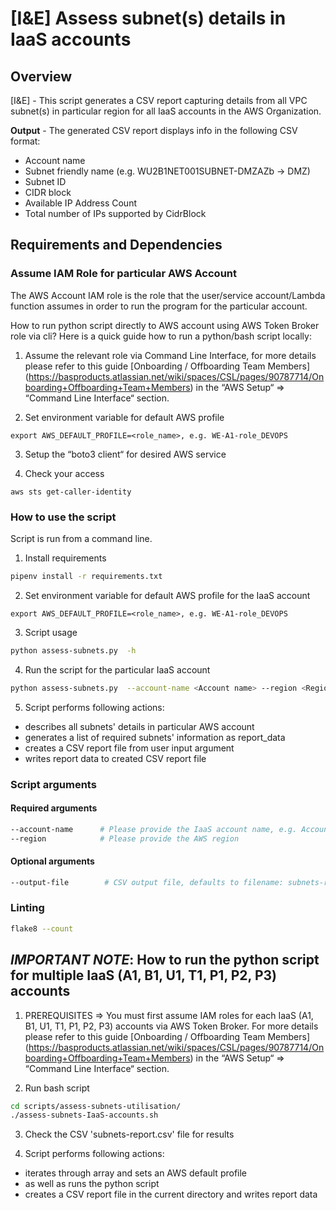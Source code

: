 # [I&E] Assess subnet(s) details in IaaS accounts

## Overview

[I&E] - This script generates a CSV report capturing details from all VPC subnet(s) in particular region for all IaaS accounts in the AWS Organization.

**Output** - The generated CSV report displays info in the following CSV format:

- Account name
- Subnet friendly name (e.g. WU2B1NET001SUBNET-DMZAZb -> DMZ)
- Subnet ID
- CIDR block
- Available IP Address Count
- Total number of IPs supported by CidrBlock

## Requirements and Dependencies

### Assume IAM Role for particular AWS Account

The AWS Account IAM role is the role that the user/service account/Lambda function assumes in order to run the program for the particular account.

How to run python script directly to AWS account using AWS Token Broker role via cli?
Here is a quick guide how to run a python/bash script locally:

1. Assume the relevant role via Command Line Interface, for more details please refer to this guide [Onboarding / Offboarding Team Members] (https://basproducts.atlassian.net/wiki/spaces/CSL/pages/90787714/Onboarding+Offboarding+Team+Members) in the “AWS Setup“ => “Command Line Interface“ section.

2. Set environment variable for default AWS profile
```
export AWS_DEFAULT_PROFILE=<role_name>, e.g. WE-A1-role_DEVOPS
```

3. Setup the “boto3 client“ for desired AWS service

4. Check your access
```
aws sts get-caller-identity 
```

### How to use the script
Script is run from a command line.
1. Install requirements
```bash
pipenv install -r requirements.txt
```

2. Set environment variable for default AWS profile for the IaaS account
```
export AWS_DEFAULT_PROFILE=<role_name>, e.g. WE-A1-role_DEVOPS
```

3. Script usage 
```bash
python assess-subnets.py  -h
```

4. Run the script for the particular IaaS account
```bash
python assess-subnets.py  --account-name <Account name> --region <Region name> --output-file <csv-file-name>.csv
```

5. Script performs following actions:
  - describes all subnets' details in particular AWS account
  - generates a list of required subnets' information as report_data
  - creates a CSV report file from user input argument
  - writes report data to created CSV report file


### Script arguments
#### Required arguments
```bash
--account-name      # Please provide the IaaS account name, e.g. AccountName
--region            # Please provide the AWS region
```

#### Optional arguments
```bash
--output-file        # CSV output file, defaults to filename: subnets-report.csv
```

### Linting
```bash
flake8 --count
```

## *IMPORTANT NOTE*: How to run the python script for multiple IaaS (A1, B1, U1, T1, P1, P2, P3) accounts

1. PREREQUISITES => You must first assume IAM roles for each IaaS (A1, B1, U1, T1, P1, P2, P3) accounts via AWS Token Broker. For more details please refer to this guide [Onboarding / Offboarding Team Members] (https://basproducts.atlassian.net/wiki/spaces/CSL/pages/90787714/Onboarding+Offboarding+Team+Members) in the “AWS Setup“ => “Command Line Interface“ section.

2. Run bash script
```bash
cd scripts/assess-subnets-utilisation/
./assess-subnets-IaaS-accounts.sh
```
3. Check the CSV 'subnets-report.csv' file for results

4. Script performs following actions:
  - iterates through array and sets an AWS default profile
  - as well as runs the python script
  - creates a CSV report file in the current directory and writes report data